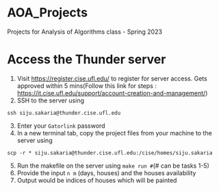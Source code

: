 # AOA_Projects
Projects for Analysis of Algorithms class - Spring 2023

# Access the Thunder server
1. Visit https://register.cise.ufl.edu/ to register for server access. Gets approved within 5 mins(Follow this
link for steps : https://it.cise.ufl.edu/support/account-creation-and-management/)
2. SSH to the server using
```
ssh siju.sakaria@thunder.cise.ufl.edu
```
3. Enter your `Gatorlink` password
4. In a new terminal tab, copy the project files from your machine to the server using
```
scp -r * siju.sakaria@thunder.cise.ufl.edu:/cise/homes/siju.sakaria
```
5. Run the makefile on the server using `make run #`(# can be tasks 1-5)
6. Provide the input `n m` (days, houses) and the houses availability
7. Output would be indices of houses which will be painted
